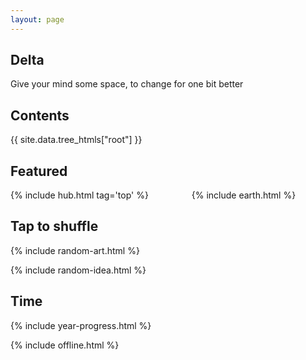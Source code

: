 ```yaml
---
layout: page
---
```



## Delta
Give your mind some space, to change for one bit better

## Contents

<div style="margin-top:0.5rem">
{{ site.data.tree_htmls["root"] }}
</div>

## Featured

<div class="columns is-vcentered">

<div class="column">
{% include hub.html tag='top' %}
</div>

<div class="column">
  {% include earth.html %}
</div>

</div>



## Tap to shuffle   

{% include random-art.html %}

{% include random-idea.html %}

## Time 

{% include year-progress.html %}



{% include offline.html  %}




